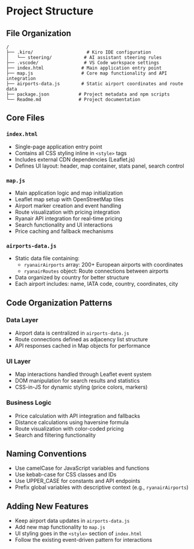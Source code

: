 # Project Structure

## File Organization

```
/
├── .kiro/                    # Kiro IDE configuration
│   └── steering/            # AI assistant steering rules
├── .vscode/                 # VS Code workspace settings
├── index.html              # Main application entry point
├── map.js                  # Core map functionality and API integration
├── airports-data.js        # Static airport coordinates and route data
├── package.json           # Project metadata and npm scripts
└── Readme.md              # Project documentation
```

## Core Files

### `index.html`
- Single-page application entry point
- Contains all CSS styling inline in `<style>` tags
- Includes external CDN dependencies (Leaflet.js)
- Defines UI layout: header, map container, stats panel, search control

### `map.js`
- Main application logic and map initialization
- Leaflet map setup with OpenStreetMap tiles
- Airport marker creation and event handling
- Route visualization with pricing integration
- Ryanair API integration for real-time pricing
- Search functionality and UI interactions
- Price caching and fallback mechanisms

### `airports-data.js`
- Static data file containing:
  - `ryanairAirports` array: 200+ European airports with coordinates
  - `ryanairRoutes` object: Route connections between airports
- Data organized by country for better structure
- Each airport includes: name, IATA code, country, coordinates, city

## Code Organization Patterns

### Data Layer
- Airport data is centralized in `airports-data.js`
- Route connections defined as adjacency list structure
- API responses cached in Map objects for performance

### UI Layer
- Map interactions handled through Leaflet event system
- DOM manipulation for search results and statistics
- CSS-in-JS for dynamic styling (price colors, markers)

### Business Logic
- Price calculation with API integration and fallbacks
- Distance calculations using haversine formula
- Route visualization with color-coded pricing
- Search and filtering functionality

## Naming Conventions
- Use camelCase for JavaScript variables and functions
- Use kebab-case for CSS classes and IDs
- Use UPPER_CASE for constants and API endpoints
- Prefix global variables with descriptive context (e.g., `ryanairAirports`)

## Adding New Features
- Keep airport data updates in `airports-data.js`
- Add new map functionality to `map.js`
- UI styling goes in the `<style>` section of `index.html`
- Follow the existing event-driven pattern for interactions